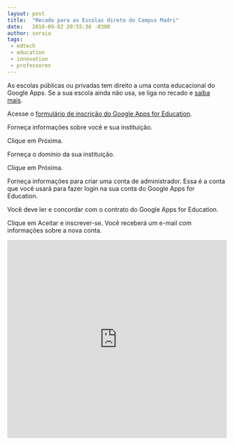 ```yaml
---
layout: post
title:  "Recado para as Escolas direto do Campus Madri"
date:   2016-09-02 20:55:36 -0300
author: soraia
tags: 
 - edtech 
 - education 
 - innovation
 - professores
---
```


As escolas públicas ou privadas tem direito a uma conta educacional do Google Apps. Se a sua escola ainda não usa, se liga no recado e [saiba mais](http://professoragoogle.com.br).

Acesse o [formulário de inscrição do Google Apps for Education](https://www.google.com/a/signup/?enterprise_product=GOOGLE.EDU#0). 

Forneça informações sobre você e sua instituição.

Clique em Próxima.

Forneça o domínio da sua instituição.

Clique em Próxima.

Forneça informações para criar uma conta de administrador. Essa é a conta que você usará para fazer login na sua conta do Google Apps for Education. 

Você deve ler e concordar com o contrato do Google Apps for Education.

Clique em Aceitar e inscrever-se. Você receberá um e-mail com informações sobre a nova conta.

<iframe 
  width="100%" 
  height="455" 
  src="http://www.youtube.com/embed/lOxyUOQR2is" 
  frameborder="0" 
  allowfullscreen>
</iframe>